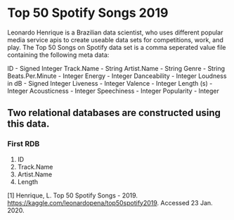 # Top 50 Spotify Songs 2019

Leonardo Henrique is a Brazilian data scientist, who uses different popular media service apis to create useable data sets for competitions, work, and play. The Top 50 Songs on Spotify data set is a comma seperated value file containing the following meta data:

ID - Signed Integer
Track.Name - String
Artist.Name - String
Genre - String
Beats.Per.Minute - Integer
Energy - Integer
Danceability - Integer
Loudness in dB - Signed Integer
Liveness - Integer
Valence - Integer
Length (s) - Integer
Acousticness - Integer
Speechiness - Integer
Popularity - Integer

## Two relational databases are constructed using this data.

### First RDB
<ol>
  <li>ID</li>
  <li>Track.Name</li>
  <li>Artist.Name</li>
  <li>Length</li>
</ol>

<a id="1">[1]</a>
Henrique, L. Top 50 Spotify Songs - 2019. https://kaggle.com/leonardopena/top50spotify2019. Accessed 23 Jan. 2020.
